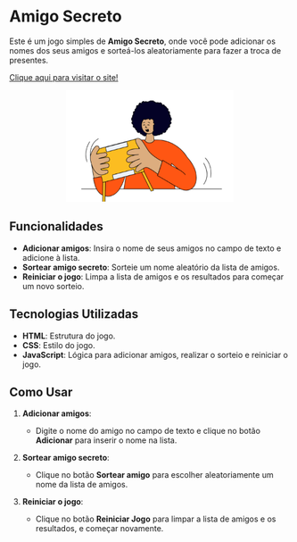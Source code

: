 # Amigo Secreto

Este é um jogo simples de **Amigo Secreto**, onde você pode adicionar os nomes dos seus amigos e sorteá-los aleatoriamente para fazer a troca de presentes.

<a href="https://amigo-secreto-alura-wheat.vercel.app/">Clique aqui para visitar o site!</a>

<p align="center" size="120px">
<img loading="lazy" src="assets/amigo-secreto.png" width="300" height="200"/>
</p>

## Funcionalidades

- **Adicionar amigos**: Insira o nome de seus amigos no campo de texto e adicione à lista.
- **Sortear amigo secreto**: Sorteie um nome aleatório da lista de amigos.
- **Reiniciar o jogo**: Limpa a lista de amigos e os resultados para começar um novo sorteio.

## Tecnologias Utilizadas

- **HTML**: Estrutura do jogo.
- **CSS**: Estilo do jogo.
- **JavaScript**: Lógica para adicionar amigos, realizar o sorteio e reiniciar o jogo.

## Como Usar

1. **Adicionar amigos**:
   - Digite o nome do amigo no campo de texto e clique no botão **Adicionar** para inserir o nome na lista.
   
2. **Sortear amigo secreto**:
   - Clique no botão **Sortear amigo** para escolher aleatoriamente um nome da lista de amigos.
   
3. **Reiniciar o jogo**:
   - Clique no botão **Reiniciar Jogo** para limpar a lista de amigos e os resultados, e começar novamente.
